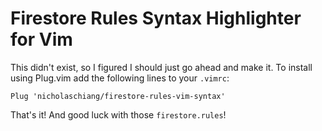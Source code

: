 # Firestore Rules Syntax Highlighter for Vim

This didn't exist, so I figured I should just go ahead and make it. To install
using Plug.vim add the following lines to your `.vimrc`:

```
Plug 'nicholaschiang/firestore-rules-vim-syntax'
```

That's it! And good luck with those `firestore.rules`!
